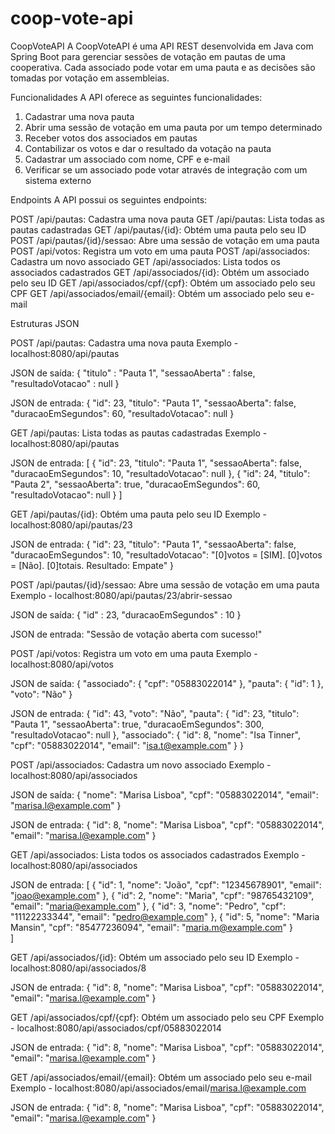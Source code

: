 # coop-vote-api

CoopVoteAPI
A CoopVoteAPI é uma API REST desenvolvida em Java com Spring Boot para gerenciar sessões de votação em pautas de uma cooperativa. Cada associado pode votar em uma pauta e as decisões são tomadas por votação em assembleias.

Funcionalidades
A API oferece as seguintes funcionalidades:

1. Cadastrar uma nova pauta
2. Abrir uma sessão de votação em uma pauta por um tempo determinado
3. Receber votos dos associados em pautas
4. Contabilizar os votos e dar o resultado da votação na pauta
5. Cadastrar um associado com nome, CPF e e-mail
6. Verificar se um associado pode votar através de integração com um sistema externo

Endpoints
A API possui os seguintes endpoints:

POST /api/pautas: Cadastra uma nova pauta
GET /api/pautas: Lista todas as pautas cadastradas
GET /api/pautas/{id}: Obtém uma pauta pelo seu ID
POST /api/pautas/{id}/sessao: Abre uma sessão de votação em uma pauta
POST /api/votos: Registra um voto em uma pauta
POST /api/associados: Cadastra um novo associado
GET /api/associados: Lista todos os associados cadastrados
GET /api/associados/{id}: Obtém um associado pelo seu ID
GET /api/associados/cpf/{cpf}: Obtém um associado pelo seu CPF
GET /api/associados/email/{email}: Obtém um associado pelo seu e-mail


Estruturas JSON

POST /api/pautas: Cadastra uma nova pauta
Exemplo - localhost:8080/api/pautas

JSON de saída:
{
    "titulo" : "Pauta 1",
    "sessaoAberta" : false,
    "resultadoVotacao" : null
}

JSON de entrada:
{
    "id": 23,
    "titulo": "Pauta 1",
    "sessaoAberta": false,
    "duracaoEmSegundos": 60,
    "resultadoVotacao": null
}

GET /api/pautas: Lista todas as pautas cadastradas
Exemplo - localhost:8080/api/pautas

JSON de entrada:
[
    {
        "id": 23,
        "titulo": "Pauta 1",
        "sessaoAberta": false,
        "duracaoEmSegundos": 10,
        "resultadoVotacao": null
    },
    {
        "id": 24,
        "titulo": "Pauta 2",
        "sessaoAberta": true,
        "duracaoEmSegundos": 60,
        "resultadoVotacao": null
    }
]

GET /api/pautas/{id}: Obtém uma pauta pelo seu ID
Exemplo - localhost:8080/api/pautas/23

JSON de entrada:
{
    "id": 23,
    "titulo": "Pauta 1",
    "sessaoAberta": false,
    "duracaoEmSegundos": 10,
    "resultadoVotacao": "[0]votos = [SIM]. [0]votos = [Não]. [0]totais.   Resultado: Empate"
}

POST /api/pautas/{id}/sessao: Abre uma sessão de votação em uma pauta
Exemplo - localhost:8080/api/pautas/23/abrir-sessao

JSON de saída:
{
    "id" : 23,
    "duracaoEmSegundos" : 10
}

JSON de entrada:
"Sessão de votação aberta com sucesso!"

POST /api/votos: Registra um voto em uma pauta
Exemplo - localhost:8080/api/votos

JSON de saída:
{
  "associado": {
    "cpf": "05883022014"
  },
  "pauta": {
   "id": 1
  },
  "voto": "Não"
}

JSON de entrada:
{
    "id": 43,
    "voto": "Não",
    "pauta": {
        "id": 23,
        "titulo": "Pauta 1",
        "sessaoAberta": true,
        "duracaoEmSegundos": 300,
        "resultadoVotacao": null
    },
    "associado": {
        "id": 8,
        "nome": "Isa Tinner",
        "cpf": "05883022014",
        "email": "isa.t@example.com"
    }
}

POST /api/associados: Cadastra um novo associado
Exemplo - localhost:8080/api/associados

JSON de saída:
 {
    "nome": "Marisa Lisboa",
    "cpf": "05883022014",
    "email": "marisa.l@example.com"
}

JSON de entrada:
{
    "id": 8,
    "nome": "Marisa Lisboa",
    "cpf": "05883022014",
    "email": "marisa.l@example.com"
}

GET /api/associados: Lista todos os associados cadastrados
Exemplo - localhost:8080/api/associados

JSON de entrada:
[
    {
        "id": 1,
        "nome": "João",
        "cpf": "12345678901",
        "email": "joao@example.com"
    },
    {
        "id": 2,
        "nome": "Maria",
        "cpf": "98765432109",
        "email": "maria@example.com"
    },
    {
        "id": 3,
        "nome": "Pedro",
        "cpf": "11122233344",
        "email": "pedro@example.com"
    },
    {
        "id": 5,
        "nome": "Maria Mansin",
        "cpf": "85477236094",
        "email": "maria.m@example.com"
    }   
]

GET /api/associados/{id}: Obtém um associado pelo seu ID
Exemplo - localhost:8080/api/associados/8

JSON de entrada:
{
    "id": 8,
    "nome": "Marisa Lisboa",
    "cpf": "05883022014",
    "email": "marisa.l@example.com"
}

GET /api/associados/cpf/{cpf}: Obtém um associado pelo seu CPF
Exemplo - localhost:8080/api/associados/cpf/05883022014

JSON de entrada:
{
    "id": 8,
    "nome": "Marisa Lisboa",
    "cpf": "05883022014",
    "email": "marisa.l@example.com"
}

GET /api/associados/email/{email}: Obtém um associado pelo seu e-mail
Exemplo - localhost:8080/api/associados/email/marisa.l@example.com

JSON de entrada:
{
    "id": 8,
    "nome": "Marisa Lisboa",
    "cpf": "05883022014",
    "email": "marisa.l@example.com"
}
